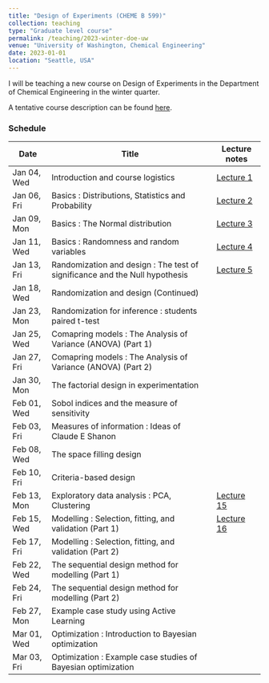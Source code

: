 ```yaml
---
title: "Design of Experiments (CHEME B 599)"
collection: teaching
type: "Graduate level course"
permalink: /teaching/2023-winter-doe-uw
venue: "University of Washington, Chemical Engineering"
date: 2023-01-01
location: "Seattle, USA"
---
```



I will be teaching a new course on Design of Experiments in the Department of Chemical Engineering in the winter quarter. 

A tentative course description can be found [here](http://kiranvad.github.io/files/teaching/DOE/course_description.pdf). 

### Schedule

| Date | Title|  Lecture notes |
| --------|------ | ------------------------------------------------------------ |
| Jan 04, Wed    | Introduction and course logistics   | [Lecture 1](http://kiranvad.github.io/files/teaching/DOE/lec01.pdf)|
| Jan 06, Fri    | Basics : Distributions, Statistics and Probability   | [Lecture 2](http://kiranvad.github.io/files/teaching/DOE/lec02.pdf)|
| Jan 09, Mon    | Basics : The Normal distribution   | [Lecture 3](http://kiranvad.github.io/files/teaching/DOE/lec03.pdf)|
| Jan 11, Wed    | Basics : Randomness and random variables   | [Lecture 4](http://kiranvad.github.io/files/teaching/DOE/lec04.pdf)|
| Jan 13, Fri    | Randomization and design : The test of significance and the Null hypothesis | [Lecture 5](http://kiranvad.github.io/files/teaching/DOE/lec05.pdf)|
| Jan 18, Wed    | Randomization and design (Continued)   | |
| Jan 23, Mon    | Randomization for inference : students paired t-test   | |
| Jan 25, Wed    | Comapring models :  The Analysis of Variance (ANOVA) (Part 1)| |
| Jan 27, Fri    | Comapring models :  The Analysis of Variance (ANOVA) (Part 2)   | |
| Jan 30, Mon    | The factorial design in experimentation   | |
| Feb 01, Wed    | Sobol indices and the measure of sensitivity| |
| Feb 03, Fri    | Measures of information : Ideas of Claude E Shanon   | |
| Feb 08, Wed    | The space filling design   | |
| Feb 10, Fri    | Criteria-based design   | |
| Feb 13, Mon    | Exploratory data analysis : PCA, Clustering   | [Lecture 15](http://kiranvad.github.io/files/teaching/DOE/lec15.pdf)|
| Feb 15, Wed    | Modelling : Selection, fitting, and validation (Part 1)   |[Lecture 16](http://kiranvad.github.io/files/teaching/DOE/lec16.pdf) |
| Feb 17, Fri    | Modelling : Selection, fitting, and validation (Part 2)   | |
| Feb 22, Wed    | The sequential design method for modelling (Part 1)   | |
| Feb 24, Fri    | The sequential design method for modelling (Part 2)   | |
| Feb 27, Mon    | Example case study using Active Learning   | |
| Mar 01, Wed    | Optimization : Introduction to Bayesian optimization   | |
| Mar 03, Fri    | Optimization : Example case studies of Bayesian optimization   ||

